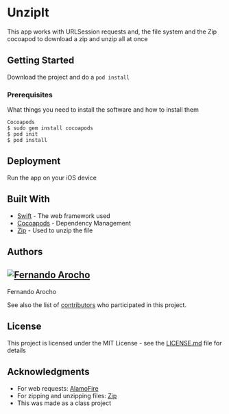 # UnzipIt

This app works with URLSession requests and, the file system and the Zip cocoapod
to download a zip and unzip all at once

## Getting Started

Download the project and do a `pod install`

### Prerequisites

What things you need to install the software and how to install them

```
Cocoapods
$ sudo gem install cocoapods
$ pod init
$ pod install
```

## Deployment

Run the app on your iOS device

## Built With

* [Swift](https://developer.apple.com/swift/) - The web framework used
* [Cocoapods](https://cocoapods.org/) - Dependency Management
* [Zip](https://github.com/marmelroy/Zip) - Used to unzip the file

## Authors

[![Fernando Arocho](https://avatars3.githubusercontent.com/u/6998363?v=3&s=200)](https://github.com/Specialist17)
---
Fernando Arocho

See also the list of [contributors](https://github.com/your/project/contributors) who participated in this project.

## License

This project is licensed under the MIT License - see the [LICENSE.md](LICENSE.md) file for details

## Acknowledgments

* For web requests: [AlamoFire](https://github.com/Alamofire/Alamofire)
* For zipping and unzipping files: [Zip](https://github.com/marmelroy/Zip)
* This was made as a class project
